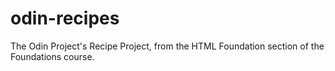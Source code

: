 # odin-recipes
The Odin Project's Recipe Project, from the HTML Foundation section of the Foundations course.
